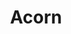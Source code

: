 ---
layout: item
title: Acorn
item-id: 5312
datatable: true
id: 5312
name: "Acorn"
members: true
lowalch: 2
highalch: 3
examine: "Plant this in a plantpot of soil to grow a sapling."
monsters:
  - id: 6604
    name: "Mammoth"
    members: true
    combat_level: 80
    wiki_url: "https://oldschool.runescape.wiki/w/Mammoth"
    drops:
      - quantity: "1"
        rarity: 0.0390625
    image: "https://oldschool.runescape.wiki/images/thumb/a/a5/Mammoth.png/1200px-Mammoth.png?956ac"
---
